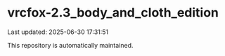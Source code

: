 # vrcfox-2.3_body_and_cloth_edition

Last updated: 2025-06-30 17:31:51

This repository is automatically maintained.
